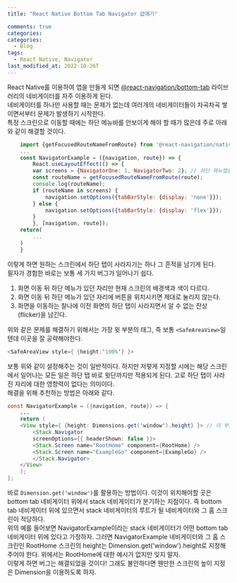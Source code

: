 ```yaml
---
title: "React Native Bottom Tab Navigator 없애기"

comments: true
categories:
categories:
  - Blog
tags:
  - React Native, Navigator
last_modified_at: 2022-10-26T
---
```



React Native를 이용하여 앱을 만들게 되면 [@react-navigation/bottom-tab](https://reactnavigation.org/docs/bottom-tab-navigator/) 라이브러리의 네비게이터를 자주 이용하게 된다. 
<br> 
네비게이터를 하나만 사용할 때는 문제가 없는데 여러개의 네비게이터들이 차곡차곡 쌓이면서부터 문제가 발생하기 시작한다.
<br> 
특정 스크린으로 이동할 때에는 하단 메뉴바를 안보이게 해야 할 때가 많은데 주로 아래와 같이 해결할 것이다.
```javascript
    import {getFocusedRouteNameFromRoute} from '@react-navigation/native';
    ...
    const NavigatorExample = ({navigation, route}) => {
        React.useLayoutEffect(() => {
        var screens = {NavigatorOne: 1, NavigatorTwo: 2}; // 하단 메뉴탭을 숨길 곳
        const routeName = getFocusedRouteNameFromRoute(route);
        console.log(routeName);
        if (routeName in screens) {
            navigation.setOptions({tabBarStyle: {display: 'none'}});
        } else {
            navigation.setOptions({tabBarStyle: {display: 'flex'}});
        }
        }, [navigation, route]);
    return(
        ...
    )
    }
```
이렇게 하면 원하는 스크린에서 하단 탭이 사라지기는 하나 그 흔적을 남기게 된다. 
<br> 
필자가 경험한 바로는 보통 세 가지 버그가 일어나기 쉽다.
1. 화면 이동 뒤 하단 메뉴가 있던 자리만 현재 스크린의 배경색과 색이 다르다. 
2. 화면 이동 뒤 하단 메뉴가 있던 자리에 버튼을 위치시키면 제대로 눌리지 않는다. 
3. 화면을 이동하는 찰나에 이전 화면의 하단 탭이 사라지면서 알 수 없는 잔상(flicker)을 남긴다. 

위와 같은 문제를 해결하기 위해서는 가장 윗 부분의 태그, 즉 보통 `<SafeAreaView>`일 텐데 이곳을 잘 공략해야한다.
```java
<SafeAreaView style={ {height:'100%'} }>
```
보통 위와 같이 설정해주는 것이 일반적이다. 하지만 저렇게 지정할 시에는 해당 스크린에서 일어나는 모든 일은 하단 탭 바로 윗단까지만 적용되게 된다.
고로 하단 탭이 사라진 자리에 대한 영향력이 없다는 의미이다. 
<br>
해결을 위해 추천하는 방법은 아래와 같다.
```java
const NavigatorExample = ({navigation, route}) => {
    ...
    return (
    <View style={ {height: Dimensions.get('window').height} }> // 이 부분이 중요
        <Stack.Navigator
        screenOptions={{ headerShown: false }}>
        <Stack.Screen name="RootHome" component={RootHome} />
        <Stack.Screen name="ExampleGo" component={ExampleGo} />
        </Stack.Navigator>
    </View>
    );
};
```
바로 `Dimension.get('window')`를 활용하는 방법이다. 이것이 위치해야할 곳은 bottom tab 네비게이터 위에서 stack 네비게이터가 분기하는 지점이다. 
즉 bottom tab 네비게이터 위에 있으면서 stack 네비게이터의 루트가 될 네비게이터와 그 홈 스크린이 적당하다. 
<br>
위의 예를 들어보면 NavigatorExample이라는 stack 네비게이터가 어떤 bottom tab 네비게이터 위에 있다고 가정하자. 
그러면 NavigatorExample 네비게이터와 그 홈 스크린인 RootHome 스크린의 height는 Dimension.get('window').height로 지정해주어야 한다. 
위에서는 RootHome에 대한 예시가 없지만 잊지 말자. 
<br>
이렇게 하면 버그는 해결되었을 것이다! 그래도 불안하다면 웬만한 스크린의 높이 지정은 Dimension을 이용하도록 하자. 
